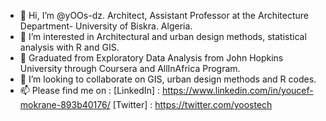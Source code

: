 - 👋 Hi, I’m @yOOs-dz. Architect, Assistant Professor at the Architecture Department- University of Biskra. Algeria.
- 👀 I’m interested in Architectural and urban design methods, statistical analysis with R and GIS.
- 🌱 Graduated from Exploratory Data Analysis from John Hopkins University through Coursera and AllInAfrica Program.
- 💞️ I’m looking to collaborate on GIS, urban design methods and R codes.
- 📫 Please find me on : 
    [LinkedIn] : https://www.linkedin.com/in/youcef-mokrane-893b40176/
    [Twitter] : https://twitter.com/yoostech
<!---
yOOs-dz/yOOs-dz is a ✨ special ✨ repository because its `README.md` (this file) appears on your GitHub profile.
You can click the Preview link to take a look at your changes.
--->
